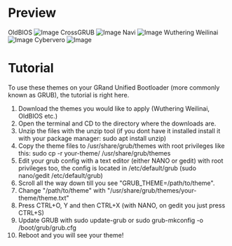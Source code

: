 # Preview
OldBIOS
![Image](https://github.com/user-attachments/assets/6d926d8a-0149-4faa-a52e-d95e51893af7)
CrossGRUB
![Image](https://github.com/user-attachments/assets/abf33b9e-1afc-459d-939c-33fe917935a8)
Navi
![Image](https://github.com/user-attachments/assets/116fcfa8-9433-4418-843b-578341c37152)
Wuthering Weilinai
![Image](https://github.com/user-attachments/assets/f6a9d41a-eafe-4eff-a344-678ea8ece33e)
Cybervero
![Image](https://github.com/user-attachments/assets/99af57f8-05fe-40fd-9724-01160c303a9c)
# Tutorial
To use these themes on your GRand Unified Bootloader (more commonly known as GRUB), the tutorial is right here.
1. Download the themes you would like to apply (Wuthering Weilinai, OldBIOS etc.)
2. Open the terminal and CD to the directory where the downloads are.
3. Unzip the files with the unzip tool (if you dont have it installed install it with your package manager: sudo apt install unzip)
4. Copy the theme files to /usr/share/grub/themes with root privileges like this: sudo cp -r your-theme/ /usr/share/grub/themes
5. Edit your grub config with a text editor (either NANO or gedit) with root privileges too, the config is located in /etc/default/grub (sudo nano/gedit /etc/default/grub)
6. Scroll all the way down till you see "GRUB_THEME=/path/to/theme".
7. Change "/path/to/theme" with "/usr/share/grub/themes/your-theme/theme.txt"
8. Press CTRL+O, Y and then CTRL+X (with NANO, on gedit you just press CTRL+S)
9. Update GRUB with sudo update-grub or sudo grub-mkconfig -o /boot/grub/grub.cfg
10. Reboot and you will see your theme!
